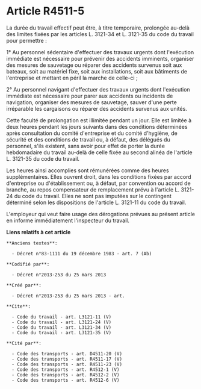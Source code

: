 # Article R4511-5

La durée du travail effectif peut être, à titre temporaire, prolongée au-delà des limites fixées par les articles L. 3121-34
et L. 3121-35 du code du travail pour permettre : 

1° Au personnel sédentaire d'effectuer des travaux urgents dont l'exécution immédiate est nécessaire pour prévenir des
accidents imminents, organiser des mesures de sauvetage ou réparer des accidents survenus soit aux bateaux, soit au matériel
fixe, soit aux installations, soit aux bâtiments de l'entreprise et mettant en péril la marche de celle-ci ; 

2° Au personnel navigant d'effectuer des travaux urgents dont l'exécution immédiate est nécessaire pour parer aux accidents
ou incidents de navigation, organiser des mesures de sauvetage, sauver d'une perte irréparable les cargaisons ou réparer des
accidents survenus aux unités. 

Cette faculté de prolongation est illimitée pendant un jour. Elle est limitée à deux heures pendant les jours suivants dans
des conditions déterminées après consultation du comité d'entreprise et du comité d'hygiène, de sécurité et des conditions de
travail ou, à défaut, des délégués du personnel, s'ils existent, sans avoir pour effet de porter la durée hebdomadaire du
travail au-delà de celle fixée au second alinéa de l'article L. 3121-35 du code du travail. 

Les heures ainsi accomplies sont rémunérées comme des heures supplémentaires. Elles ouvrent droit, dans les conditions fixées
par accord d'entreprise ou d'établissement ou, à défaut, par convention ou accord de branche, au repos compensateur de
remplacement prévu à l'article L. 3121-24 du code du travail. Elles ne sont pas imputées sur le contingent déterminé selon
les dispositions de l'article L. 3121-11 du code du travail. 

L'employeur qui veut faire usage des dérogations prévues au présent article en informe immédiatement l'inspecteur du travail.

**Liens relatifs à cet article**

	**Anciens textes**:

	  - Décret n°83-1111 du 19 décembre 1983 - art. 7 (Ab)

	**Codifié par**:

	  - Décret n°2013-253 du 25 mars 2013

	**Créé par**:

	  - Décret n°2013-253 du 25 mars 2013 - art.

	**Cite**:

	  - Code du travail - art. L3121-11 (V)
	  - Code du travail - art. L3121-24 (V)
	  - Code du travail - art. L3121-34 (V)
	  - Code du travail - art. L3121-35 (V)

	**Cité par**:

	  - Code des transports - art. D4511-20 (V)
	  - Code des transports - art. R4511-17 (V)
	  - Code des transports - art. R4511-23 (V)
	  - Code des transports - art. R4512-1 (V)
	  - Code des transports - art. R4512-2 (V)
	  - Code des transports - art. R4512-6 (V)
